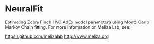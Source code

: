 # NeuralFit
Estimating Zebra Finch HVC AdEx model parameters using Monte Carlo Markov Chain fitting. For more information
on Meliza Lab, see:

https://github.com/melizalab
http://www.meliza.org
